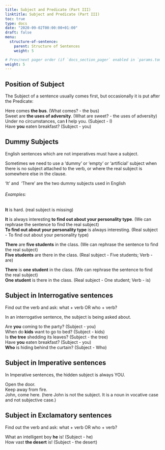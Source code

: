 ```yaml
---
title: Subject and Predicate (Part III)
linktitle: Subject and Predicate (Part III)
toc: true
type: docs
date: "2020-09-02T00:00:00+01:00"
draft: false
menu:
  structure-of-sentence:
    parent: Structure of Sentences
    weight: 5

# Prev/next pager order (if `docs_section_pager` enabled in `params.toml`)
weight: 5
---
```


## Position of Subject

The Subject of a sentence usually comes first, but occasionally it is put after the Predicate:

Here comes <b>the bus</b>. (What comes? - the bus) <br>
Sweet are <b>the uses of adversity</b>. (What are sweet? - the uses of adversity) <br>
Under no circumstances, can <b>I</b> help you. (Subject - I) <br>
Have <b>you</b> eaten breakfast? (Subject - you)

## Dummy Subjects

English sentences which are not imperatives must have a subject. 

Sometimes we need to use a ‘dummy’ or ‘empty’ or ‘artificial’ subject when there is no subject attached to the verb, or where the real subject is somewhere else in the clause. 

‘It’ and  ‘There’ are the two dummy subjects used in English

###### Examples:

<b>It</b> is hard. (real subject is missing)

<b>It</b> is always interesting <b>to find out about your personality type</b>. (We can rephrase the sentence to find the real subject)<br>
<b>To find out about your personality type</b> is always interesting. (Real subject - To find out about your personality type)

<b>There</b> are <b>five students</b> in the class. (We can rephrase the sentence to find the real subject)<br>
<b>Five students</b> are there in the class. (Real subject - Five students; Verb - are)

<b>There</b> is <b>one student</b> in the class. (We can rephrase the sentence to find the real subject)<br>
<b>One student</b> is there in the class. (Real subject - One student; Verb - is)

## Subject in Interrogative sentences 

Find out the verb and ask: what + verb OR who + verb?

In an interrogative sentence, the subject is being asked about.

Are <b>you</b> coming to the party? (Subject - you)<br>
When do <b>kids</b> want to go to bed? (Subject - kids)<br>
Is <b>the tree</b> shedding its leaves? (Subject - the tree)<br>
Have <b>you</b> eaten breakfast?   (Subject - you) <br>
<b>Who</b> is hiding behind the curtain? (Subject - Who)

## Subject in Imperative sentences 

In Imperative sentences, the hidden subject is always YOU.

Open the door. <br>
Keep away from fire. <br>
John, come here.   (here John is not the subject. It is a noun in vocative case and not subjective case.)

## Subject in Exclamatory sentences 

Find out the verb and ask: what + verb OR who + verb?

What an intelligent boy <b>he</b> is! (Subject - he) <br>
How vast <b>the desert</b> is! (Subject - the desert)



